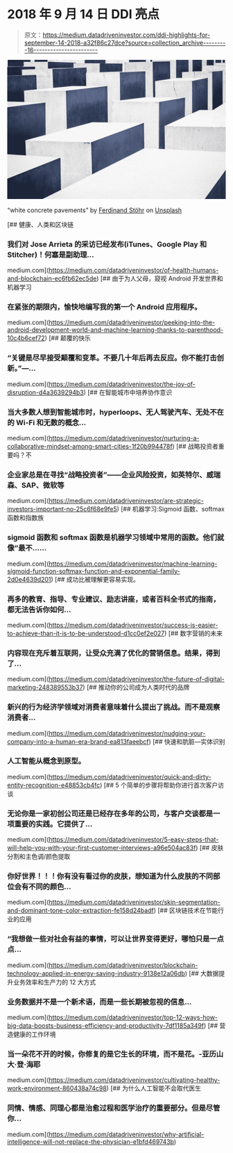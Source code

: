 # 2018 年 9 月 14 日 DDI 亮点

> 原文：<https://medium.datadriveninvestor.com/ddi-highlights-for-september-14-2018-a32f86c27dce?source=collection_archive---------16----------------------->

![](img/b52040ecbee840e4cebe230b1beb8463.png)

“white concrete pavements” by [Ferdinand Stöhr](https://unsplash.com/@fellowferdi?utm_source=medium&utm_medium=referral) on [Unsplash](https://unsplash.com?utm_source=medium&utm_medium=referral)

[](https://medium.com/datadriveninvestor/of-health-humans-and-blockchain-ec6fb62ec5de) [## 健康、人类和区块链

### 我们对 Jose Arrieta 的采访已经发布(iTunes、Google Play 和 Stitcher)！何塞是副助理…

medium.com](https://medium.com/datadriveninvestor/of-health-humans-and-blockchain-ec6fb62ec5de) [](https://medium.com/datadriveninvestor/peeking-into-the-android-development-world-and-machine-learning-thanks-to-parenthood-10c4b6cef72) [## 由于为人父母，窥视 Android 开发世界和机器学习

### 在紧张的期限内，愉快地编写我的第一个 Android 应用程序。

medium.com](https://medium.com/datadriveninvestor/peeking-into-the-android-development-world-and-machine-learning-thanks-to-parenthood-10c4b6cef72) [](https://medium.com/datadriveninvestor/the-joy-of-disruption-d4a3639294b3) [## 颠覆的快乐

### “关键是尽早接受颠覆和变革。不要几十年后再去反应。你不能打击创新。”—…

medium.com](https://medium.com/datadriveninvestor/the-joy-of-disruption-d4a3639294b3) [](https://medium.com/datadriveninvestor/nurturing-a-collaborative-mindset-among-smart-cities-1f20b994478f) [## 在智能城市中培养协作意识

### 当大多数人想到智能城市时，hyperloops、无人驾驶汽车、无处不在的 Wi-Fi 和无数的概念…

medium.com](https://medium.com/datadriveninvestor/nurturing-a-collaborative-mindset-among-smart-cities-1f20b994478f) [](https://medium.com/datadriveninvestor/are-strategic-investors-important-no-25c6f68e9fe5) [## 战略投资者重要吗？不

### 企业家总是在寻找“战略投资者”——企业风险投资，如英特尔、威瑞森、SAP、微软等

medium.com](https://medium.com/datadriveninvestor/are-strategic-investors-important-no-25c6f68e9fe5) [](https://medium.com/datadriveninvestor/machine-learning-sigmoid-function-softmax-function-and-exponential-family-2d0e4639d201) [## 机器学习:Sigmoid 函数、softmax 函数和指数族

### sigmoid 函数和 softmax 函数是机器学习领域中常用的函数。他们就像“最不……

medium.com](https://medium.com/datadriveninvestor/machine-learning-sigmoid-function-softmax-function-and-exponential-family-2d0e4639d201) [](https://medium.com/datadriveninvestor/success-is-easier-to-achieve-than-it-is-to-be-understood-d1cc0ef2e027) [## 成功比被理解更容易实现。

### 再多的教育、指导、专业建议、励志讲座，或者百科全书式的指南，都无法告诉你如何…

medium.com](https://medium.com/datadriveninvestor/success-is-easier-to-achieve-than-it-is-to-be-understood-d1cc0ef2e027) [](https://medium.com/datadriveninvestor/the-future-of-digital-marketing-248389553b37) [## 数字营销的未来

### 内容现在充斥着互联网，让受众充满了优化的营销信息。结果，得到了…

medium.com](https://medium.com/datadriveninvestor/the-future-of-digital-marketing-248389553b37) [](https://medium.com/datadriveninvestor/nudging-your-company-into-a-human-era-brand-ea813faeebcf) [## 推动你的公司成为人类时代的品牌

### 新兴的行为经济学领域对消费者意味着什么提出了挑战。而不是观察消费者…

medium.com](https://medium.com/datadriveninvestor/nudging-your-company-into-a-human-era-brand-ea813faeebcf) [](https://medium.com/datadriveninvestor/quick-and-dirty-entity-recognition-e48853cb4fc) [## 快速和肮脏—实体识别

### 人工智能从概念到原型。

medium.com](https://medium.com/datadriveninvestor/quick-and-dirty-entity-recognition-e48853cb4fc) [](https://medium.com/datadriveninvestor/5-easy-steps-that-will-help-you-with-your-first-customer-interviews-a96e504ac83f) [## 5 个简单的步骤将帮助你进行首次客户访谈

### 无论你是一家初创公司还是已经存在多年的公司，与客户交谈都是一项重要的实践。它提供了…

medium.com](https://medium.com/datadriveninvestor/5-easy-steps-that-will-help-you-with-your-first-customer-interviews-a96e504ac83f) [](https://medium.com/datadriveninvestor/skin-segmentation-and-dominant-tone-color-extraction-fe158d24badf) [## 皮肤分割和主色调/颜色提取

### 你好世界！！！你有没有看过你的皮肤，想知道为什么皮肤的不同部位会有不同的颜色…

medium.com](https://medium.com/datadriveninvestor/skin-segmentation-and-dominant-tone-color-extraction-fe158d24badf) [](https://medium.com/datadriveninvestor/blockchain-technology-applied-in-energy-saving-industry-9138e12a06db) [## 区块链技术在节能行业的应用

### “我想做一些对社会有益的事情，可以让世界变得更好，哪怕只是一点点…

medium.com](https://medium.com/datadriveninvestor/blockchain-technology-applied-in-energy-saving-industry-9138e12a06db) [](https://medium.com/datadriveninvestor/top-12-ways-how-big-data-boosts-business-efficiency-and-productivity-7df1185a349f) [## 大数据提升业务效率和生产力的 12 大方式

### 业务数据并不是一个新术语，而是一些长期被忽视的信息…

medium.com](https://medium.com/datadriveninvestor/top-12-ways-how-big-data-boosts-business-efficiency-and-productivity-7df1185a349f) [](https://medium.com/datadriveninvestor/cultivating-healthy-work-environment-860438a74c98) [## 营造健康的工作环境

### 当一朵花不开的时候，你修复的是它生长的环境，而不是花。-亚历山大·登·海耶

medium.com](https://medium.com/datadriveninvestor/cultivating-healthy-work-environment-860438a74c98) [](https://medium.com/datadriveninvestor/why-artificial-intelligence-will-not-replace-the-physician-e1bfd469743b) [## 为什么人工智能不会取代医生

### 同情、情感、同理心都是治愈过程和医学治疗的重要部分。但是尽管你…

medium.com](https://medium.com/datadriveninvestor/why-artificial-intelligence-will-not-replace-the-physician-e1bfd469743b)